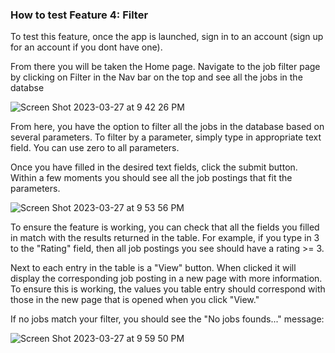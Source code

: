 ### How to test Feature 4: Filter

To test this feature, once the app is launched, sign in to an account (sign up for an account if you dont have one).

From there you will be taken the Home page. Navigate to the job filter page by clicking on Filter in the Nav bar on the top and see all the jobs in the databse

![Screen Shot 2023-03-27 at 9 42 26 PM](https://user-images.githubusercontent.com/33183884/228105177-ca1e308e-ba6e-4a05-a300-1330a43738cd.png)

From here, you have the option to filter all the jobs in the database based on several parameters. To filter by a parameter, simply type in appropriate text field. You can use zero to all parameters. 

Once you have filled in the desired text fields, click the submit button. Within a few moments you should see all the job postings that fit the parameters. 

![Screen Shot 2023-03-27 at 9 53 56 PM](https://user-images.githubusercontent.com/33183884/228106573-47aad87b-6cff-44cc-8a9c-867f857711cd.png)

To ensure the feature is working, you can check that all the fields you filled in match with the results returned in the table. For example, if you type in 3 to the "Rating" field, then all job postings you see should have a rating >= 3.

Next to each entry in the table is a "View" button. When clicked it will display the corresponding job posting in a new page with more information. To ensure this is working, the values you table entry should correspond with those in the new page that is opened when you click "View."

If no jobs match your filter, you should see the "No jobs founds..." message:

![Screen Shot 2023-03-27 at 9 59 50 PM](https://user-images.githubusercontent.com/33183884/228107454-d801bc79-84c4-41cc-9367-a86c22b2c536.png)
